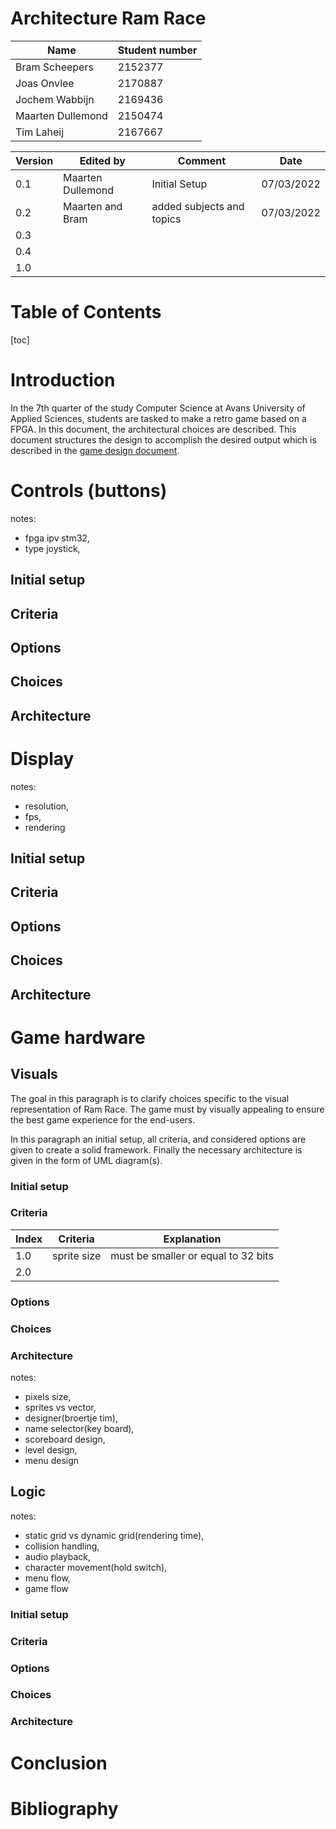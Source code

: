 # Architecture Ram Race

| Name              | Student number |
| ----------------- | -------------- |
| Bram Scheepers    | 2152377        |
| Joas Onvlee       | 2170887        |
| Jochem Wabbijn    | 2169436        |
| Maarten Dullemond | 2150474        |
| Tim Laheij        | 2167667        |

| Version | Edited by         | Comment                   | Date       |
| ------- | ----------------- | ------------------------- | ---------- |
| 0.1     | Maarten Dullemond | Initial Setup             | 07/03/2022 |
| 0.2     | Maarten and Bram  | added subjects and topics | 07/03/2022 |
| 0.3     |                   |                           |            |
| 0.4     |                   |                           |            |
| 1.0     |                   |                           |            |

# Table of Contents 

[toc]



# Introduction

In the 7th quarter of the study Computer Science at Avans University of Applied Sciences, students are tasked to make a retro game based on a FPGA. In this document, the architectural choices are described. This document structures the design to accomplish the desired output which is described in the [game design document](https://jjtbm-games.github.io/design/gamedesign). 

# Controls (buttons)

notes:

* fpga ipv stm32,
* type joystick, 

## Initial setup

## Criteria 

## Options 

## Choices 

## Architecture 

# Display

notes: 

* resolution, 
* fps, 
* rendering

## Initial setup

## Criteria 

## Options 

## Choices 

## Architecture 



# Game hardware

##  Visuals

The goal in this paragraph is to clarify choices specific to the visual representation of Ram Race. The game must by visually appealing to ensure the best game experience for the end-users.

In this paragraph an initial setup, all criteria, and considered options are given to create a solid framework. Finally the necessary architecture is given in the form of UML diagram(s). 

### Initial setup

### Criteria 

| Index | Criteria    | Explanation                         |
| ----- | ----------- | ----------------------------------- |
| 1.0   | sprite size | must be smaller or equal to 32 bits |
| 2.0   |             |                                     |

### Options 

### Choices 

### Architecture 

notes: 

* pixels size, 
* sprites vs vector, 
* designer(broertje tim),
* name selector(key board),
* scoreboard design, 
* level design, 
* menu design

## Logic 

notes:

*  static grid vs dynamic grid(rendering time), 
*  collision handling, 
*  audio playback, 
*  character movement(hold switch), 
*  menu flow, 
*  game flow

### Initial setup

### Criteria 

### Options 

### Choices 

### Architecture 



# Conclusion 



# Bibliography 

